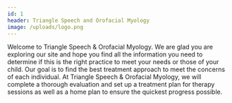 ```yaml
---
id: 1
header: Triangle Speech and Orofacial Myology
image: /uploads/logo.png
---
```

Welcome to Triangle Speech & Orofacial Myology. We are glad you are exploring our site and hope you find all the information you need to determine if this is the right practice to meet your needs or those of your child. Our goal is to find the best treatment approach to meet the concerns of each individual. At Triangle Speech & Orofacial Myology, we will complete a thorough evaluation and set up a treatment plan for therapy sessions as well as a home plan to ensure the quickest progress possible.